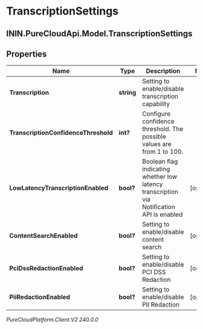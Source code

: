 # TranscriptionSettings

## ININ.PureCloudApi.Model.TranscriptionSettings

## Properties

|Name | Type | Description | Notes|
|------------ | ------------- | ------------- | -------------|
| **Transcription** | **string** | Setting to enable/disable transcription capability | |
| **TranscriptionConfidenceThreshold** | **int?** | Configure confidence threshold. The possible values are from 1 to 100. | |
| **LowLatencyTranscriptionEnabled** | **bool?** | Boolean flag indicating whether low latency transcription via Notification API is enabled | [optional] |
| **ContentSearchEnabled** | **bool?** | Setting to enable/disable content search | [optional] |
| **PciDssRedactionEnabled** | **bool?** | Setting to enable/disable PCI DSS Redaction | [optional] |
| **PiiRedactionEnabled** | **bool?** | Setting to enable/disable PII Redaction | [optional] |



_PureCloudPlatform.Client.V2 240.0.0_
